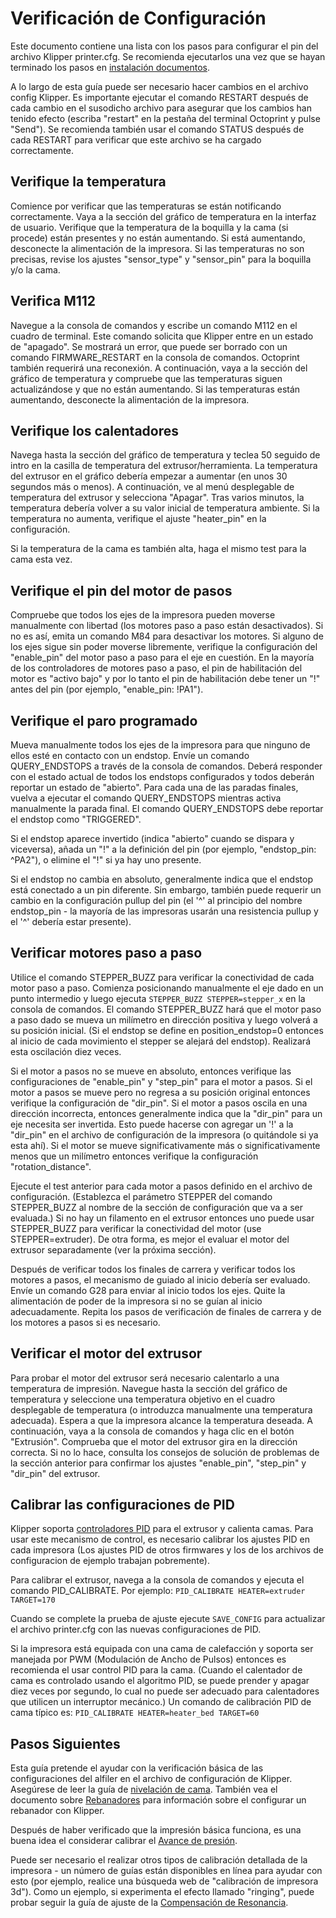 # Verificación de Configuración

Este documento contiene una lista con los pasos para configurar el pin del archivo Klipper printer.cfg. Se recomienda ejecutarlos una vez que se hayan terminado los pasos en [instalación documentos](installation.md).

A lo largo de esta guía puede ser necesario hacer cambios en el archivo config Klipper. Es importante ejecutar el comando RESTART después de cada cambio en el susodicho archivo para asegurar que los cambios han tenido efecto (escriba "restart" en la pestaña del terminal Octoprint y pulse "Send"). Se recomienda también usar el comando STATUS después de cada RESTART para verificar que este archivo se ha cargado correctamente.

## Verifique la temperatura

Comience por verificar que las temperaturas se están notificando correctamente. Vaya a la sección del gráfico de temperatura en la interfaz de usuario. Verifique que la temperatura de la boquilla y la cama (si procede) están presentes y no están aumentando. Si está aumentando, desconecte la alimentación de la impresora. Si las temperaturas no son precisas, revise los ajustes "sensor_type" y "sensor_pin" para la boquilla y/o la cama.

## Verifica M112

Navegue a la consola de comandos y escribe un comando M112 en el cuadro de terminal. Este comando solicita que Klipper entre en un estado de "apagado". Se mostrará un error, que puede ser borrado con un comando FIRMWARE_RESTART en la consola de comandos. Octoprint también requerirá una reconexión. A continuación, vaya a la sección del gráfico de temperatura y compruebe que las temperaturas siguen actualizándose y que no están aumentando. Si las temperaturas están aumentando, desconecte la alimentación de la impresora.

## Verifique los calentadores

Navega hasta la sección del gráfico de temperatura y teclea 50 seguido de intro en la casilla de temperatura del extrusor/herramienta. La temperatura del extrusor en el gráfico debería empezar a aumentar (en unos 30 segundos más o menos). A continuación, ve al menú desplegable de temperatura del extrusor y selecciona "Apagar". Tras varios minutos, la temperatura debería volver a su valor inicial de temperatura ambiente. Si la temperatura no aumenta, verifique el ajuste "heater_pin" en la configuración.

Si la temperatura de la cama es también alta, haga el mismo test para la cama esta vez.

## Verifique el pin del motor de pasos

Compruebe que todos los ejes de la impresora pueden moverse manualmente con libertad (los motores paso a paso están desactivados). Si no es así, emita un comando M84 para desactivar los motores. Si alguno de los ejes sigue sin poder moverse libremente, verifique la configuración del "enable_pin" del motor paso a paso para el eje en cuestión. En la mayoría de los controladores de motores paso a paso, el pin de habilitación del motor es "activo bajo" y por lo tanto el pin de habilitación debe tener un "!" antes del pin (por ejemplo, "enable_pin: !PA1").

## Verifique el paro programado

Mueva manualmente todos los ejes de la impresora para que ninguno de ellos esté en contacto con un endstop. Envíe un comando QUERY_ENDSTOPS a través de la consola de comandos. Deberá responder con el estado actual de todos los endstops configurados y todos deberán reportar un estado de "abierto". Para cada una de las paradas finales, vuelva a ejecutar el comando QUERY_ENDSTOPS mientras activa manualmente la parada final. El comando QUERY_ENDSTOPS debe reportar el endstop como "TRIGGERED".

Si el endstop aparece invertido (indica "abierto" cuando se dispara y viceversa), añada un "!" a la definición del pin (por ejemplo, "endstop_pin: ^PA2"), o elimine el "!" si ya hay uno presente.

Si el endstop no cambia en absoluto, generalmente indica que el endstop está conectado a un pin diferente. Sin embargo, también puede requerir un cambio en la configuración pullup del pin (el '^' al principio del nombre endstop_pin - la mayoría de las impresoras usarán una resistencia pullup y el '^' debería estar presente).

## Verificar motores paso a paso

Utilice el comando STEPPER_BUZZ para verificar la conectividad de cada motor paso a paso. Comienza posicionando manualmente el eje dado en un punto intermedio y luego ejecuta `STEPPER_BUZZ STEPPER=stepper_x` en la consola de comandos. El comando STEPPER_BUZZ hará que el motor paso a paso dado se mueva un milímetro en dirección positiva y luego volverá a su posición inicial. (Si el endstop se define en position_endstop=0 entonces al inicio de cada movimiento el stepper se alejará del endstop). Realizará esta oscilación diez veces.

Si el motor a pasos no se mueve en absoluto, entonces verifique las configuraciones de "enable_pin" y "step_pin" para el motor a pasos. Si el motor a pasos se mueve pero no regresa a su posición original entonces verifique la configuración de "dir_pin". Si el motor a pasos oscila en una dirección incorrecta, entonces generalmente indica que la "dir_pin" para un eje necesita ser invertida. Esto puede hacerse con agregar un '!' a la "dir_pin" en el archivo de configuración de la impresora (o quitándole si ya esta ahí). Si el motor se mueve significativamente más o significativamente menos que un milímetro entonces verifique la configuración "rotation_distance".

Ejecute el test anterior para cada motor a pasos definido en el archivo de configuración. (Establezca el parámetro STEPPER del comando STEPPER_BUZZ al nombre de la sección de configuración que va a ser evaluada.) Si no hay un filamento en el extrusor entonces uno puede usar STEPPER_BUZZ para verificar la conectividad del motor (use STEPPER=extruder). De otra forma, es mejor el evaluar el motor del extrusor separadamente (ver la próxima sección).

Después de verificar todos los finales de carrera y verificar todos los motores a pasos, el mecanismo de guiado al inicio debería ser evaluado. Envíe un comando G28 para enviar al inicio todos los ejes. Quite la alimentación de poder de la impresora si no se guían al inicio adecuadamente. Repita los pasos de verificación de finales de carrera y de los motores a pasos si es necesario.

## Verificar el motor del extrusor

Para probar el motor del extrusor será necesario calentarlo a una temperatura de impresión. Navegue hasta la sección del gráfico de temperatura y seleccione una temperatura objetivo en el cuadro desplegable de temperatura (o introduzca manualmente una temperatura adecuada). Espera a que la impresora alcance la temperatura deseada. A continuación, vaya a la consola de comandos y haga clic en el botón "Extrusión". Comprueba que el motor del extrusor gira en la dirección correcta. Si no lo hace, consulta los consejos de solución de problemas de la sección anterior para confirmar los ajustes "enable_pin", "step_pin" y "dir_pin" del extrusor.

## Calibrar las configuraciones de PID

Klipper soporta [controladores PID](https://es.wikipedia.org/wiki/Controlador_PID) para el extrusor y calienta camas. Para usar este mecanismo de control, es necesario calibrar los ajustes PID en cada impresora (Los ajustes PID de otros firmwares y los de los archivos de configuracion de ejemplo trabajan pobremente).

Para calibrar el extrusor, navega a la consola de comandos y ejecuta el comando PID_CALIBRATE. Por ejemplo: `PID_CALIBRATE HEATER=extruder TARGET=170`

Cuando se complete la prueba de ajuste ejecute `SAVE_CONFIG` para actualizar el archivo printer.cfg con las nuevas configuraciones de PID.

Si la impresora está equipada con una cama de calefacción y soporta ser manejada por PWM (Modulación de Ancho de Pulsos) entonces es recomienda el usar control PID para la cama. (Cuando el calentador de cama es controlado usando el algoritmo PID, se puede prender y apagar diez veces por segundo, lo cual no puede ser adecuado para calentadores que utilicen un interruptor mecánico.) Un comando de calibración PID de cama típico es: `PID_CALIBRATE HEATER=heater_bed TARGET=60`

## Pasos Siguientes

Esta guía pretende el ayudar con la verificación básica de las configuraciones del alfiler en el archivo de configuración de Klipper. Asegúrese de leer la guía de [nivelación de cama](Bed_Level.md). También vea el documento sobre [Rebanadores](Slicers.md) para información sobre el configurar un rebanador con Klipper.

Después de haber verificado que la impresión básica funciona, es una buena idea el considerar calibrar el [Avance de presión](Pressure_Advance.md).

Puede ser necesario el realizar otros tipos de calibración detallada de la impresora - un número de guías están disponibles en línea para ayudar con esto (por ejemplo, realice una búsqueda web de "calibración de impresora 3d"). Como un ejemplo, si experimenta el efecto llamado "ringing", puede probar seguir la guía de ajuste de la [Compensación de Resonancia](Resonance_Compensation.md).
